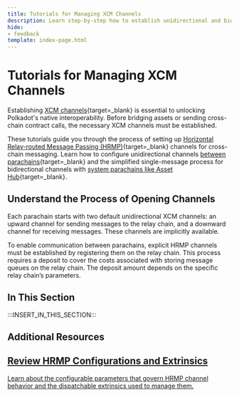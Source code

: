 ```yaml
---
title: Tutorials for Managing XCM Channels
description: Learn step-by-step how to establish unidirectional and bidirectional HRMP channels between parachains and system parachains using XCM.
hide: 
- feedback
template: index-page.html
---
```


# Tutorials for Managing XCM Channels

Establishing [XCM channels](/develop/interoperability/xcm-channels/){target=\_blank} is essential to unlocking Polkadot's native interoperability. Before bridging assets or sending cross-chain contract calls, the necessary XCM channels must be established.

These tutorials guide you through the process of setting up [Horizontal Relay-routed Message Passing (HRMP)](/develop/interoperability/xcm-channels/#establishing-hrmp-channels){target=\_blank} channels for cross-chain messaging. Learn how to configure unidirectional channels [between parachains](/tutorials/interoperability/xcm-channels/para-to-para/){target=\_blank} and the simplified single-message process for bidirectional channels with [system parachains like Asset Hub](/tutorials/interoperability/xcm-channels/para-to-system/){target=\_blank}.

## Understand the Process of Opening Channels

Each parachain starts with two default unidirectional XCM channels: an upward channel for sending messages to the relay chain, and a downward channel for receiving messages. These channels are implicitly available.

To enable communication between parachains, explicit HRMP channels must be established by registering them on the relay chain. This process requires a deposit to cover the costs associated with storing message queues on the relay chain. The deposit amount depends on the specific relay chain’s parameters.

## In This Section

:::INSERT_IN_THIS_SECTION:::

## Additional Resources

<div class="subsection-wrapper">
  <div class="card">
    <a href="/develop/interoperability/xcm-channels/" target="_blank">
      <h2 class="title">Review HRMP Configurations and Extrinsics</h2>
      <p class="description">Learn about the configurable parameters that govern HRMP channel behavior and the dispatchable extrinsics used to manage them.</p>
    </a>
  </div>
</div>
